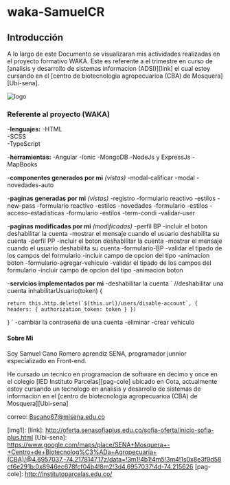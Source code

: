 # waka-SamuelCR
## Introducción
A lo largo de este Documento se visualizaran mis actividades realizadas en el proyecto formativo WAKA. Este es referente a el trimestre en curso de [analisis y desarrollo de sistemas informacion (ADSI)][link] el cual estoy cursando en el [centro de biotecnologia agropecuarioa (CBA) de Mosquera][Ubi-sena].

![logo](https://lostramites.com.co/wp-content/uploads/logo-sena-fondo-naranja-300x300.jpg "Logo SENA")


### Referente al proyecto (WAKA)
-**lenguajes:**
        -HTML     
        -SCSS     
       -TypeScript    

-**herramientas:**
        -Angular 
       -Ionic
       -MongoDB
       -NodeJs y ExpressJs
       -MapBooks

-**componentes generados por mi** _(vistas)_
    -modal-calificar
    -modal
    -novedades-auto

-**paginas generadas por mi** _(vistas)_
    -registro
        -formulario reactivo
        -estilos
    -new-pass
        -formulario reactivo
        -estilos
    -novedades
        -formulario 
        -estilos
    -acceso-estadisticas
        -formulario
        -estilos
    -term-condi
    -validar-user

-**paginas modificadas por mi** _(modificadas)_
    -perfil BP
        -incluir el boton deshabilitar la cuenta
        -mostrar el mensaje cuando el usuario deshabilita su cuenta
    -perfil PP
        -incluir el boton deshabilitar la cuenta
        -mostrar el mensaje cuando el usuario deshabilita su cuenta
    -formulario-BP
        -validar el tipado de los campos del formulario
        -incluir campo de opcion del tipo
        -animacion boton
    -formulario-agregar-vehiculo
        -validar el tipado de los campos del formulario
        -incluir campo de opcion del tipo
        -animacion boton

-**servicios implementados por mi**
    -deshabilitar la cuenta
    `
    //deshabilitar una cuenta
  inhabilitarUsuario(token) {

    return this.http.delete(`${this.url}/users/disable-account`, { headers: { authorization_token: token } })

  }
  `
    -cambiar la contraseña de una cuenta
    -eliminar
    -crear vehiculo


#### Sobre Mi
Soy Samuel Cano Romero aprendiz SENA, programador junnior especializado en Front-end.

He cursado un tecnico en programacion de software en decimo y once en el colegio [IED Instituto Parcelas][pag-cole] ubicado en Cota, actualmente estoy cursando un tecnologo en analisis y desarrollo de sistemas de informacion en el [centro de biotecnologia agropecuarioa (CBA) de Mosquera][Ubi-sena]

correo: Bscano67@misena.edu.co


[img1]: 
[link]: http://oferta.senasofiaplus.edu.co/sofia-oferta/inicio-sofia-plus.html
[Ubi-sena]: https://www.google.com/maps/place/SENA+Mosquera+-+Centro+de+Biotecnolog%C3%ADa+Agropecuaria+(CBA)/@4.6957037,-74.2178147,17z/data=!3m1!4b1!4m5!3m4!1s0x8e3f9d58cf6e291b:0x8946ec678fcf04b4!8m2!3d4.6957037!4d-74.215626
[pag-cole]: http://institutoparcelas.edu.co/
